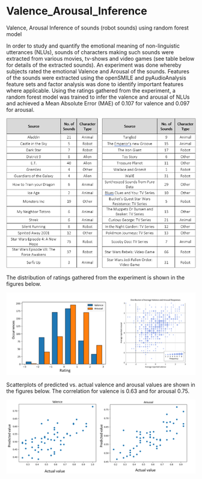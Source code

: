 # Valence_Arousal_Inference
Valence, Arousal Inference of sounds (robot sounds) using random forest model

In order to study and quantify the emotional meaning of non-linguistic utterances (NLUs), sounds of characters making such sounds were extracted from various movies, tv-shows and video games (see table below for details of the extracted sounds). An experiment was done whereby subjects rated the emotional Valence and Arousal of the sounds. Features of the sounds were extracted using the openSMILE and pyAudioAnalysis feature sets and factor analysis was done to identify important features where applicable. Using the ratings gathered from the experiment, a random forest model was trained to infer the valence and arousal of NLUs and achieved a Mean Absolute Error (MAE) of 0.107 for valence and 0.097 for arousal.

![560 sounds sources table](/images/560%20sounds%20sources%20table.png)

The distribution of ratings gathered from the experiment is shown in the figures below.

![560ExpResults](/images/560ExpREsults.png)

Scatterplots of predicted vs. actual valence and arousal values are shown in the figures below. The correlation for valence is 0.63 and for arousal 0.75.

![pvsascatters](/images/pvsascatters.png)


